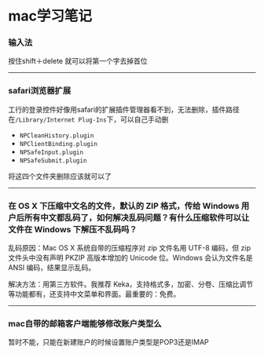 mac学习笔记
=========

### 输入法

按住shift＋delete 就可以将第一个字去掉首位

---

### safari浏览器扩展

工行的登录控件好像用safari的扩展插件管理器看不到，无法删除，插件路径在`/Library/Internet Plug-Ins`下，可以自己手动删

* `NPCleanHistory.plugin`
* `NPClientBinding.plugin`
* `NPSafeInput.plugin`
* `NPSafeSubmit.plugin`

将这四个文件夹删除应该就可以了

---

### 在 OS X 下压缩中文名的文件，默认的 ZIP 格式，传给 Windows 用户后所有中文都乱码了，如何解决乱码问题？有什么压缩软件可以让文件在 Windows 下解压不乱码吗？

乱码原因：Mac OS X 系统自带的压缩程序对 zip 文件名用 UTF-8 编码，但 zip 文件头中没有声明 PKZIP 高版本增加的 Unicode 位。Windows 会认为文件名是 ANSI 编码，结果显示乱码。

解决方法：用第三方软件。我推荐 Keka，支持格式多，加密、分卷、压缩比调节等功能都有，还支持中文菜单和界面。最重要的：免费。

---

### mac自带的邮箱客户端能够修改账户类型么

暂时不能，只能在新建账户的时候设置账户类型是POP3还是IMAP
